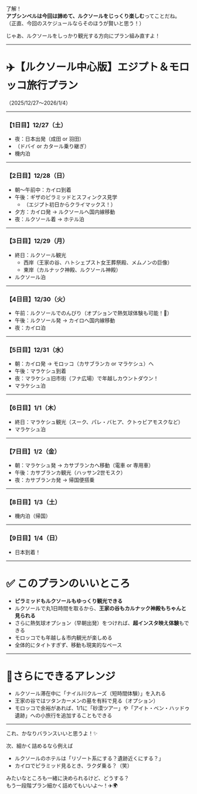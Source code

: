 了解！  
**アブシンベルは今回は諦めて、ルクソールをじっくり楽しむ**ってことだね。  
（正直、今回のスケジュールならそのほうが賢いと思う！）

じゃあ、ルクソールをしっかり観光する方向にプラン組み直すよ！

---

# ✈️【ルクソール中心版】エジプト＆モロッコ旅行プラン
（2025/12/27〜2026/1/4）

---

### 【1日目】12/27（土）
- 夜：日本出発（成田 or 羽田）
- （ドバイ or カタール乗り継ぎ）
- 機内泊

---

### 【2日目】12/28（日）
- 朝〜午前中：カイロ到着
- 午後：ギザのピラミッドとスフィンクス見学
  - （エジプト初日からクライマックス！）
- 夕方：カイロ発 → ルクソールへ国内線移動
- 夜：ルクソール着 → ホテル泊

---

### 【3日目】12/29（月）
- 終日：ルクソール観光
  - 西岸（王家の谷、ハトシェプスト女王葬祭殿、メムノンの巨像）
  - 東岸（カルナック神殿、ルクソール神殿）
- ルクソール泊

---

### 【4日目】12/30（火）
- 午前：ルクソールでのんびり（オプションで熱気球体験も可能！🎈）
- 午後：ルクソール発 → カイロへ国内線移動
- 夜：カイロ泊

---

### 【5日目】12/31（水）
- 朝：カイロ発 → モロッコ（カサブランカ or マラケシュ）へ
- 午後：マラケシュ到着
- 夜：マラケシュ旧市街（フナ広場）で年越しカウントダウン！
- マラケシュ泊

---

### 【6日目】1/1（木）
- 終日：マラケシュ観光（スーク、パレ・バヒア、クトゥビアモスクなど）
- マラケシュ泊

---

### 【7日目】1/2（金）
- 朝：マラケシュ発 → カサブランカへ移動（電車 or 専用車）
- 午後：カサブランカ観光（ハッサン2世モスク）
- 夜：カサブランカ発 → 帰国便搭乗

---

### 【8日目】1/3（土）
- 機内泊（帰国）

---

### 【9日目】1/4（日）
- 日本到着！

---

# ✅ このプランのいいところ
- **ピラミッドもルクソールもゆっくり観光できる**
- ルクソールで丸1日時間を取るから、**王家の谷もカルナック神殿もちゃんと見られる**
- さらに熱気球オプション（早朝出発）をつければ、**超インスタ映え体験**もできる
- モロッコでも年越し＆市内観光が楽しめる
- 全体的にタイトすぎず、移動も現実的なペース

---

# 🎯さらにできるアレンジ
- ルクソール滞在中に「ナイル川クルーズ（短時間体験）」を入れる
- 王家の谷ではツタンカーメンの墓を有料で見る（オプション）
- モロッコで余裕があれば、1/1に「砂漠ツアー」や「アイト・ベン・ハッドゥ遺跡」への小旅行を追加することもできる

---

これ、かなりバランスいいと思うよ！✨

次、細かく詰めるなら例えば
- ルクソールのホテルは「リゾート系にする？遺跡近くにする？」
- カイロでピラミッド見るとき、ラクダ乗る？（笑）

みたいなところも一緒に決められるけど、どうする？  
もう一段階プラン細かく詰めてもいいよ〜！✈️🌍